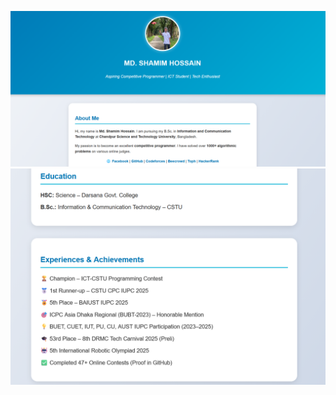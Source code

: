 ![image](https://github.com/khanshamim8134/Portfolio/blob/main/Screenshot%202025-10-15%20204730.png)
![image](https://github.com/khanshamim8134/Portfolio/blob/main/Screenshot%202025-10-15%20204749.png)
